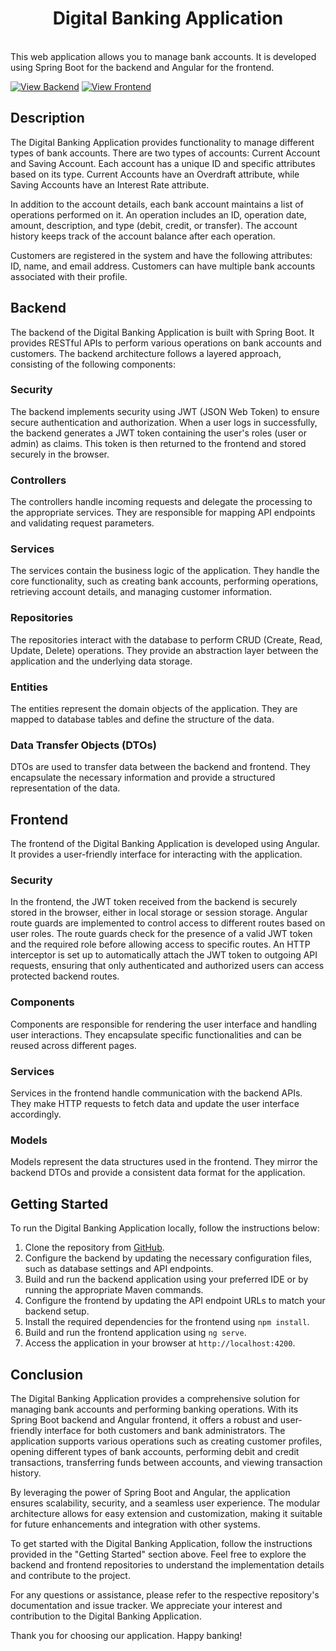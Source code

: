 <h1 align="center"> Digital Banking Application </h1>
<br>
This web application allows you to manage bank accounts. It is developed using Spring Boot for the backend and Angular for the frontend.

[![View Backend](https://img.shields.io/badge/View_Backend-GitHub-blue.svg)](https://github.com/oussama-tahri/Digital-Banking/tree/master/Digital%20Banking%20Backend) [![View Frontend](https://img.shields.io/badge/View_Frontend-GitHub-green.svg)](https://github.com/oussama-tahri/Digital-Banking/tree/master/Digital-Banking-Web)


## Description

The Digital Banking Application provides functionality to manage different types of bank accounts. There are two types of accounts: Current Account and Saving Account. Each account has a unique ID and specific attributes based on its type. Current Accounts have an Overdraft attribute, while Saving Accounts have an Interest Rate attribute.

In addition to the account details, each bank account maintains a list of operations performed on it. An operation includes an ID, operation date, amount, description, and type (debit, credit, or transfer). The account history keeps track of the account balance after each operation.

Customers are registered in the system and have the following attributes: ID, name, and email address. Customers can have multiple bank accounts associated with their profile.

## Backend

The backend of the Digital Banking Application is built with Spring Boot. It provides RESTful APIs to perform various operations on bank accounts and customers. The backend architecture follows a layered approach, consisting of the following components:

### Security

The backend implements security using JWT (JSON Web Token) to ensure secure authentication and authorization. When a user logs in successfully, the backend generates a JWT token containing the user's roles (user or admin) as claims. This token is then returned to the frontend and stored securely in the browser.

### Controllers

The controllers handle incoming requests and delegate the processing to the appropriate services. They are responsible for mapping API endpoints and validating request parameters.

### Services

The services contain the business logic of the application. They handle the core functionality, such as creating bank accounts, performing operations, retrieving account details, and managing customer information.

### Repositories

The repositories interact with the database to perform CRUD (Create, Read, Update, Delete) operations. They provide an abstraction layer between the application and the underlying data storage.

### Entities

The entities represent the domain objects of the application. They are mapped to database tables and define the structure of the data.

### Data Transfer Objects (DTOs)

DTOs are used to transfer data between the backend and frontend. They encapsulate the necessary information and provide a structured representation of the data.

## Frontend

The frontend of the Digital Banking Application is developed using Angular. It provides a user-friendly interface for interacting with the application.

### Security

In the frontend, the JWT token received from the backend is securely stored in the browser, either in local storage or session storage. Angular route guards are implemented to control access to different routes based on user roles. The route guards check for the presence of a valid JWT token and the required role before allowing access to specific routes. An HTTP interceptor is set up to automatically attach the JWT token to outgoing API requests, ensuring that only authenticated and authorized users can access protected backend routes.

### Components

Components are responsible for rendering the user interface and handling user interactions. They encapsulate specific functionalities and can be reused across different pages.

### Services

Services in the frontend handle communication with the backend APIs. They make HTTP requests to fetch data and update the user interface accordingly.

### Models

Models represent the data structures used in the frontend. They mirror the backend DTOs and provide a consistent data format for the application.

## Getting Started

To run the Digital Banking Application locally, follow the instructions below:

1. Clone the repository from [GitHub](https://github.com/oussama-tahri/Digital-Banking.git).
2. Configure the backend by updating the necessary configuration files, such as database settings and API endpoints.
3. Build and run the backend application using your preferred IDE or by running the appropriate Maven commands.
4. Configure the frontend by updating the API endpoint URLs to match your backend setup.
5. Install the required dependencies for the frontend using `npm install`.
6. Build and run the frontend application using `ng serve`.
7. Access the application in your browser at `http://localhost:4200`.

## Conclusion

The Digital Banking Application provides a comprehensive solution for managing bank accounts and performing banking operations. With its Spring Boot backend and Angular frontend, it offers a robust and user-friendly interface for both customers and bank administrators. The application supports various operations such as creating customer profiles, opening different types of bank accounts, performing debit and credit transactions, transferring funds between accounts, and viewing transaction history.

By leveraging the power of Spring Boot and Angular, the application ensures scalability, security, and a seamless user experience. The modular architecture allows for easy extension and customization, making it suitable for future enhancements and integration with other systems.

To get started with the Digital Banking Application, follow the instructions provided in the "Getting Started" section above. Feel free to explore the backend and frontend repositories to understand the implementation details and contribute to the project.

For any questions or assistance, please refer to the respective repository's documentation and issue tracker. We appreciate your interest and contribution to the Digital Banking Application.

Thank you for choosing our application. Happy banking!
